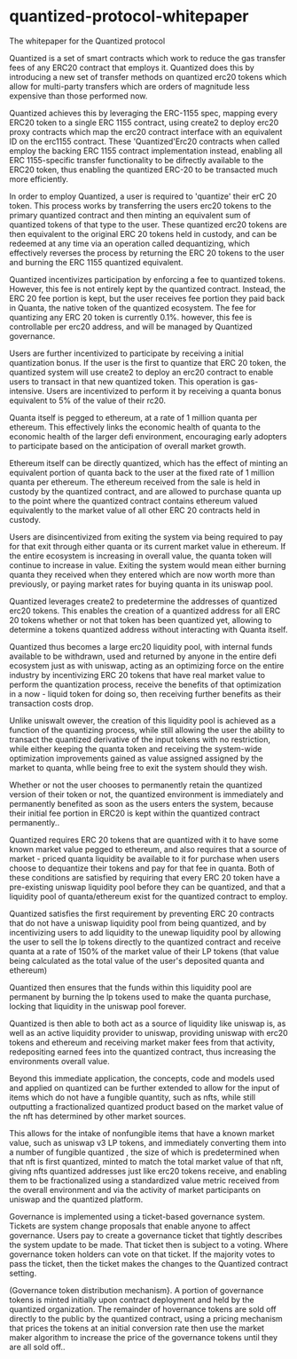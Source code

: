 # quantized-protocol-whitepaper
The whitepaper for the Quantized protocol

Quantized is a set of smart contracts which work to reduce the gas transfer fees of any ERC20 contract that employs it. Quantized does this by introducing a new set of transfer methods on quantized erc20 tokens which allow for multi-party transfers which are orders of magnitude less expensive than those performed now. 

Quantized achieves this by leveraging the ERC-1155 spec, mapping every ERC20 token to a single ERC 1155 contract, using create2 to deploy erc20 proxy contracts which map the erc20 contract interface with an equivalent ID on the erc1155 contract. These 'Quantized'Erc20 contracts when called employ the backing ERC 1155 contract implementation instead, enabling all ERC 1155-specific transfer functionality to be difrectly available to the ERC20 token, thus enabling the quantized ERC-20 to be transacted much more efficiently. 

In order to employ Quantized, a user is required to 'quantize' their erC 20 token. This process works by transferring the users erc20 tokens to the primary quantized contract and then minting an equivalent sum of quantized tokens of that type to the user. These quantized erc20 tokens are then equivalent to the original ERC 20 tokens held in custody, and can be redeemed at any time via an operation called dequantizing, which effectively reverses the process by returning the ERC 20 tokens to the user and burning the ERC 1155 quantized equivalent.

Quantized incentivizes participation by enforcing a fee to quantized tokens. However, this fee is not entirely kept by the quantized contract. Instead, the ERC 20 fee portion is kept,  but the user receives fee portion they paid back in Quanta, the native token of the quantized ecosystem. The fee for quantizing any ERC 20 token is currently 0.1%. however, this fee is controllable per erc20 address, and will be managed by Quantized governance.

Users are further incentivized to participate by receiving a initial quantization bonus. If the user is the first to quantize that ERC 20 token, the quantized system will use create2 to deploy an erc20 contract to enable users to transact in that new quantized token. This operation is gas-intensive. Users are incentivized to perform it by receiving a quanta bonus equivalent to 5% of the value of their rc20.

Quanta itself is pegged to ethereum, at a rate of 1 million quanta per ethereum. This effectively links the economic health of quanta to the economic health of the larger defi environment, encouraging early adopters to participate based on the anticipation of overall market growth.

Ethereum itself can be directly quantized, which has the effect of minting an equivalent portion of quanta back to the user at the fixed rate of 1 million quanta per ethereum. The ethereum received from the sale is held in custody by the quantized contract, and are allowed to purchase quanta up to the point where the quantized contract contains ethereum valued equivalently to the market value of all other ERC 20 contracts held in custody.

Users are disincentivized from exiting the system via being required to pay for that exit through either quanta or its current market value in ethereum. If the entire ecosystem is increasing in overall value, the quanta token will continue to increase in value. Exiting the system would mean either burning quanta they received when they entered which are now worth more than previously, or paying market rates for buying quanta in its uniswap pool. 

Quantized leverages create2 to predetermine the addresses of quantized erc20 tokens. This enables the creation of a quantized address for all ERC 20 tokens whether or not that token has been quantized yet, allowing to determine a tokens quantized address without interacting with Quanta itself. 

Quantized thus becomes a large erc20 liquidity pool, with internal funds available to be withdrawn, used and returned by anyone in the entire defi ecosystem just as with uniswap, acting as an optimizing force on the entire industry by incentivizing ERC 20 tokens that have real market value to perform the quantization process, receive the benefits of that optimization in a now - liquid token for doing so, then receiving further benefits as their transaction costs drop.

Unlike uniswalt owever, the creation of this liquidity pool is achieved as a function of the quantizing process, while still allowing the user the ability to transact the quantized derivative of the input tokens with no restriction, while either keeping the quanta token and receiving the system-wide optimization improvements gained as value assigned assigned by the market to quanta, whlle being free to exit the system should they wish. 

Whether or not the user chooses to permanently retain the quantized version of their token or not, the quantized environment is immediately and permanently benefited as soon as the users enters the system, because their initial fee portion in ERC20 is kept within the quantized contract permanently..


Quantized requires ERC 20 tokens that are quantized with it to have some known market value pegged to ethereum, and also requires that a source of market - priced  quanta liquidity be available to it for purchase when users choose to dequantize their tokens and pay for that fee in quanta. Both of these conditions are satisfied by requiring that every ERC 20 token  have a pre-existing uniswap liquidity pool before they can be quantized, and that a liquidity pool of quanta/ethereum exist for the quantized contract to employ. 

Quantized satisfies the first requirement by preventing ERC 20 contracts that do not have a uniswap liquidity pool from being quantized, and by incentivizing users to add liquidity to the unewap liquidity pool by allowing the user to sell the lp tokens directly to the quantized contract and receive quanta at a rate of 150% of the market value of their LP tokens (that value being calculated as the total value of the user's deposited quanta and ethereum)

Quantized then ensures that the funds within this liquidity pool are permanent by burning the lp tokens used to make the quanta purchase, locking that liquidity in the uniswap pool forever. 


Quantized is then able to both act as a source of liquidity like uniswap is, as well as an active liquidity provider to uniswap, providing uniswap with erc20 tokens and ethereum and receiving market maker fees from that activity, redepositing earned fees into the quantized contract, thus increasing the environments overall value. 


Beyond this immediate application, the concepts, code and models used and applied on quantized can be further extended to allow for the input of items which do not have a fungible quantity, such as nfts, while still outputting a fractionalized quantized product based on the market value of the nft has determined by other market sources. 

This allows for the intake of nonfungible items that have a known market value, such as uniswap v3 LP tokens, and immediately converting them into a number of fungible quantized , the size of which is predetermined when that nft is first quantized, minted to match the total market value of that nft, giving nfts quantized addresses just like erc20 tokens receive, and enabling them to be fractionalized using a standardized value metric received from the overall environment and via the activity of market participants on uniswap and the quantized platform.

Governance is implemented using a ticket-based governance system. Tickets are system change proposals that enable anyone to affect governance. Users pay to create a governance ticket that tightly describes the system update to be made. That ticket then is subject to a voting. Where governance token holders can vote on that ticket. If the majority votes to pass the ticket, then the ticket makes the changes to the Quantized contract setting. 

(Governance token distribution mechanism}. A portion of governance tokens is minted initially upon contract deployment and held by the quantized organization. The remainder of hovernance tokens are sold off directly to the public by the quantized contract, using a pricing mechanism that prices the tokens at an initial conversion rate then use the market maker algorithm to increase the price of the governance tokens until they are all sold off.. 
